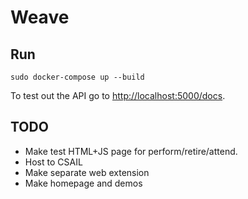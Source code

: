 # Weave

## Run

    sudo docker-compose up --build

To test out the API go to [http://localhost:5000/docs](http://localhost:5000/docs).

## TODO

- Make test HTML+JS page for perform/retire/attend.
- Host to CSAIL
- Make separate web extension
- Make homepage and demos
